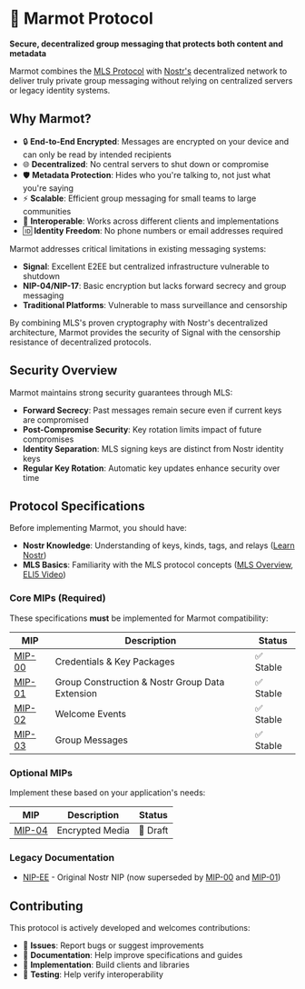 # 🦫 Marmot Protocol

**Secure, decentralized group messaging that protects both content and metadata**

Marmot combines the [MLS Protocol](https://www.rfc-editor.org/rfc/rfc9420.html) with [Nostr's](https://github.com/nostr-protocol/nostr) decentralized network to deliver truly private group messaging without relying on centralized servers or legacy identity systems.

## Why Marmot?

- 🔒 **End-to-End Encrypted**: Messages are encrypted on your device and can only be read by intended recipients
- 🌐 **Decentralized**: No central servers to shut down or compromise
- 🛡️ **Metadata Protection**: Hides who you're talking to, not just what you're saying
- ⚡ **Scalable**: Efficient group messaging for small teams to large communities
- 🔗 **Interoperable**: Works across different clients and implementations
- 🆔 **Identity Freedom**: No phone numbers or email addresses required

Marmot addresses critical limitations in existing messaging systems:

- **Signal**: Excellent E2EE but centralized infrastructure vulnerable to shutdown
- **NIP-04/NIP-17**: Basic encryption but lacks forward secrecy and group messaging
- **Traditional Platforms**: Vulnerable to mass surveillance and censorship

By combining MLS's proven cryptography with Nostr's decentralized architecture, Marmot provides the security of Signal with the censorship resistance of decentralized protocols.

## Security Overview

Marmot maintains strong security guarantees through MLS:

- **Forward Secrecy**: Past messages remain secure even if current keys are compromised
- **Post-Compromise Security**: Key rotation limits impact of future compromises
- **Identity Separation**: MLS signing keys are distinct from Nostr identity keys
- **Regular Key Rotation**: Automatic key updates enhance security over time

## Protocol Specifications

Before implementing Marmot, you should have:

- **Nostr Knowledge**: Understanding of keys, kinds, tags, and relays ([Learn Nostr](https://github.com/nostr-protocol/nostr))
- **MLS Basics**: Familiarity with the MLS protocol concepts ([MLS Overview](https://www.ietf.org/archive/id/draft-ietf-mls-architecture-13.html), [ELI5 Video](https://www.youtube.com/watch?v=FESp2LHd42U))

### Core MIPs (Required)

These specifications **must** be implemented for Marmot compatibility:

| MIP | Description | Status |
|-----|-------------|--------|
| [MIP-00](00.md) | Credentials & Key Packages | ✅ Stable |
| [MIP-01](01.md) | Group Construction & Nostr Group Data Extension | ✅ Stable |
| [MIP-02](02.md) | Welcome Events | ✅ Stable |
| [MIP-03](03.md) | Group Messages | ✅ Stable |

### Optional MIPs

Implement these based on your application's needs:

| MIP | Description | Status |
|-----|-------------|--------|
| [MIP-04](04.md) | Encrypted Media | 🚧 Draft |

### Legacy Documentation

- [NIP-EE](EE.md) - Original Nostr NIP (now superseded by [MIP-00](00.md) and [MIP-01](01.md))

## Contributing

This protocol is actively developed and welcomes contributions:

- 🐛 **Issues**: Report bugs or suggest improvements
- 📖 **Documentation**: Help improve specifications and guides
- 🔧 **Implementation**: Build clients and libraries
- 🧪 **Testing**: Help verify interoperability



